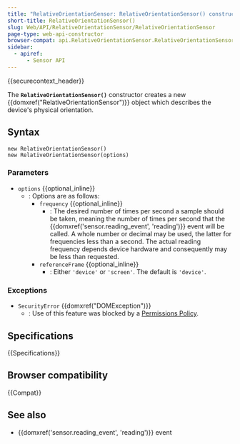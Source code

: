 ```yaml
---
title: "RelativeOrientationSensor: RelativeOrientationSensor() constructor"
short-title: RelativeOrientationSensor()
slug: Web/API/RelativeOrientationSensor/RelativeOrientationSensor
page-type: web-api-constructor
browser-compat: api.RelativeOrientationSensor.RelativeOrientationSensor
sidebar:
  - apiref:
      - Sensor API
---
```


{{securecontext_header}}

The **`RelativeOrientationSensor()`**
constructor creates a new {{domxref("RelativeOrientationSensor")}} object which
describes the device's physical orientation.

## Syntax

```js-nolint
new RelativeOrientationSensor()
new RelativeOrientationSensor(options)
```

### Parameters

- `options` {{optional_inline}}
  - : Options are as follows:
    - `frequency` {{optional_inline}}
      - : The desired number of times per second a sample
        should be taken, meaning the number of times per second that the
        {{domxref('sensor.reading_event', 'reading')}} event will be called. A whole number or decimal
        may be used, the latter for frequencies less than a second. The actual
        reading frequency depends device hardware and consequently may be less
        than requested.
    - `referenceFrame` {{optional_inline}}
      - : Either `'device'` or
        `'screen'`. The default is `'device'`.

### Exceptions

- `SecurityError` {{domxref("DOMException")}}
  - : Use of this feature was blocked by a [Permissions Policy](/en-US/docs/Web/HTTP/Guides/Permissions_Policy).

## Specifications

{{Specifications}}

## Browser compatibility

{{Compat}}

## See also

- {{domxref('sensor.reading_event', 'reading')}} event
